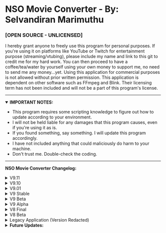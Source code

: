 # NSO Movie Converter - By: Selvandiran Marimuthu

### [OPEN SOURCE - UNLICENSED]
<p> I hereby grant anyone to freely use this program for personal purposes. If you're using it on platforms like YouTube or Twitch for entertainment purpose (streaming/vtubing), please include my name and link to this git to credit me for my hard work. You can then proceed to have a coffee/tea/water by yourself using your own money to support me, no need to send me any money...yet. Using this application for commercial purposes is not allowed without prior written permission. This application is dependent on other software such as FFmpeg and Blink. Their licensing term has not been included and will not be a part of this program's license.</p>

---

<details open>
<summary><b>IMPORTANT NOTES: </b></summary>
  <ul>
    <li> This program requires some scripting knowledge to figure out how to update according to your environment.</li>
    <li> I will not be held liable for any damages that this program causes, even if you're using it as is.</li>
    <li> If you found something, say something. I will update this program accordingly.</li>
    <li> I have not included anything that could maliciously do harm to your machine.</li>
    <li> Don't trust me. Double-check the coding.</li>
  </ul>
</details>

---

**NSO Movie Converter Changelog:**
<details>
  <summary>V9.11</summary>
  <ul>
    <li>Program can now speak out the movie name if found.</li>
  </ul>
</details>

<details>
  <summary>V9.10</summary>
  <ul>
    <li>Removed Adobe Media Encoder Support & Enabled FFmpeg with CUDA GPU Acceleration for Bitrate/Resolution Converter.</li>
    <li>Optimized Bitrate/Resolution Converter to run at 10x-12x Speed on GPU vs 3x-5x Speed on CPU (400% Speed Boost).</li>
    <li>Increased Minimum Bitrate from 2600 to 2700.</li>
  </ul>
</details>

<details>
  <summary>V9.01</summary>
  <ul>
    <li>Fixed Major Bug in "SEND_TO_ADOBE". Light Command Incomplete & Target Folder Invalid.</li>
    <li>Fixed Calling Adobe Media Encoder Pauses Entire Program.</li>
  </ul>
</details>

<details>
  <summary>V9 Stable</summary>
  <ul>
    <li>Changed Application/Program name to from "Auto Subtitle Scan" to "NSO Movie Converter"</li>
    <li>Released V9.00 After Thorough Testing & Minor Bug Fixes.</li>
  </ul>
</details>

<details>
  <summary>V9 Beta</summary>
  <ul>
    <li>Add Support for Automatic Removal if Filename/Extension Doesn't Match (Trash).</li>
    <li>Add Support for Filename Checker for Watch Folders (Filename Compliance).</li>
    <li>Friendlier Variable Names & Optimized Variable Use.</li>
    <li>Optimized Program (Super Major Program Update).</li>
    <li>Add Support for Adobe Media Encoder Autostart.</li>
    <li>Added Line Break for Programming Sectioning.</li>
    <li>Add Blocking File Support for Future Uses.</li>
    <li>UI Placement and UX Improvements.</li>
  </ul>
</details>

<details>
  <summary>V9 Alpha</summary>
  <ul>
    <li>Add Support to Adjust Voice Speed.</li>
  </ul>
</details>

<details>
  <summary>V8 Final</summary>
  <ul>
    <li>Add Support to Change Voices.</li>
    <li>Add Chimes/Sounds/Voices</li>
  </ul>
</details>

<details>
<summary>V8 Beta</summary>
  <ul>
    <li>Added Changelog & Future Update in batch file.</li>
    <li>Removed Dependencies (Major Program Update).</li>
  </ul>
</details>

<details>
  <summary>Legacy Application (Version Redacted)</summary>
  <ul>
    <li>Added converting features from other video format to MP4.</li>
    <li>Added subtitle muxing feature.</li>
    <li>Added voice support.</li>
    <li>And etc...</li>
  </ul>
</details>

<details>
  <summary><b>Future Updates: </b></summary>
  <ul>
    <li>Blocking File Handler (Optional).</li>
    <li>Full Intranet Support (Recommended).</li>
    <li>Release Application Online (Super Low Chance).</li>
    <li>Port Application to Better Language (Definitely Far Fetched).</li>
  </ul>
</details>
